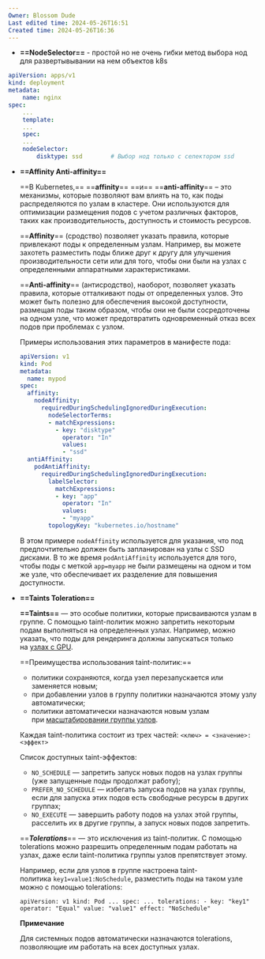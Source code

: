 ```yaml
---
Owner: Blossom Dude
Last edited time: 2024-05-26T16:51
Created time: 2024-05-26T16:36
---
```

- **==NodeSelector==** - простой но не очень гибки метод выбора нод для развертывывании на нем объектов k8s
    
```YAML
apiVersion: apps/v1
kind: deployment
metadata:
	name: nginx
spec:
	...
	template:
	...
	spec:
	...
	nodeSelector:
		disktype: ssd        # Выбор нод только с селектором ssd
```
    
      
    
- **==Affinity Anti-affinity==**
    
    ==В Kubernetes,== ==**affinity**== ==и== ==**anti-affinity**== – это механизмы, которые позволяют вам влиять на то, как поды распределяются по узлам в кластере. Они используются для оптимизации размещения подов с учетом различных факторов, таких как производительность, доступность и стоимость ресурсов.
    
      
    
    ==**Affinity**== (сродство) позволяет указать правила, которые привлекают поды к определенным узлам. Например, вы можете захотеть разместить поды ближе друг к другу для улучшения производительности сети или для того, чтобы они были на узлах с определенными аппаратными характеристиками.
    
    ==**Anti-affinity**== (антисродство), наоборот, позволяет указать правила, которые отталкивают поды от определенных узлов. Это может быть полезно для обеспечения высокой доступности, размещая поды таким образом, чтобы они не были сосредоточены на одном узле, что может предотвратить одновременный отказ всех подов при проблемах с узлом.
    
    Примеры использования этих параметров в манифесте пода:
    
    ```YAML
    apiVersion: v1
    kind: Pod
    metadata:
      name: mypod
    spec:
      affinity:
        nodeAffinity:
          requiredDuringSchedulingIgnoredDuringExecution:
            nodeSelectorTerms:
            - matchExpressions:
              - key: "disktype"
                operator: "In"
                values:
                - "ssd"
      antiAffinity:
        podAntiAffinity:
          requiredDuringSchedulingIgnoredDuringExecution:
            labelSelector:
              matchExpressions:
              - key: "app"
                operator: "In"
                values:
                - "myapp"
            topologyKey: "kubernetes.io/hostname"
    ```
    
    В этом примере `nodeAffinity` используется для указания, что под предпочтительно должен быть запланирован на узлы с SSD дисками. В то же время `podAntiAffinity` используется для того, чтобы поды с меткой `app=myapp` не были размещены на одном и том же узле, что обеспечивает их разделение для повышения доступности.
    
      
    
- **==Taints Toleration==**
    
    **==Taints==** — это особые политики, которые присваиваются узлам в группе. С помощью taint-политик можно запретить некоторым подам выполняться на определенных узлах. Например, можно указать, что поды для рендеринга должны запускаться только на [узлах с GPU](https://yandex.cloud/ru/docs/managed-kubernetes/concepts/node-group/node-group-gpu).  
      
      
    ==Преимущества использования taint-политик:==
    
    - политики сохраняются, когда узел перезапускается или заменяется новым;
    - при добавлении узлов в группу политики назначаются этому узлу автоматически;
    - политики автоматически назначаются новым узлам при [масштабировании группы узлов](https://yandex.cloud/ru/docs/managed-kubernetes/concepts/autoscale).
    
    Каждая taint-политика состоит из трех частей: `<ключ> = <значение>:<эффект>`
    
    Список доступных taint-эффектов:
    
    - `NO_SCHEDULE` — запретить запуск новых подов на узлах группы (уже запущенные поды продолжат работу);
    - `PREFER_NO_SCHEDULE` — избегать запуска подов на узлах группы, если для запуска этих подов есть свободные ресурсы в других группах;
    - `NO_EXECUTE` — завершить работу подов на узлах этой группы, расселить их в другие группы, а запуск новых подов запретить.
    
    ==**_Tolerations_**== — это исключения из taint-политик. С помощью tolerations можно разрешить определенным подам работать на узлах, даже если taint-политика группы узлов препятствует этому.
    
    Например, если для узлов в группе настроена taint-политика `key1=value1:NoSchedule`, разместить поды на таком узле можно с помощью tolerations:
    
    `apiVersion: v1 kind: Pod ... spec: ... tolerations: - key: "key1" operator: "Equal" value: "value1" effect: "NoSchedule"`
    
    **Примечание**
    
    Для системных подов автоматически назначаются tolerations, позволяющие им работать на всех доступных узлах.